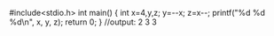 #include<stdio.h>
int main()
{
    int x=4,y,z;
    y=--x;
    z=x--;
    printf("%d %d %d\n", x, y, z);
    return 0;
}
//output: 2 3 3